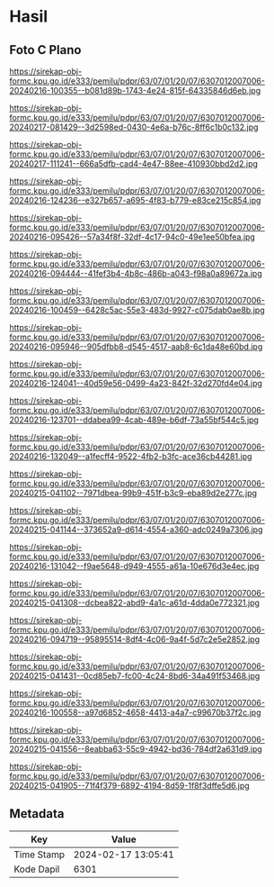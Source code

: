 # Hasil

## Foto C Plano

https://sirekap-obj-formc.kpu.go.id/e333/pemilu/pdpr/63/07/01/20/07/6307012007006-20240216-100355--b081d89b-1743-4e24-815f-64335846d6eb.jpg

https://sirekap-obj-formc.kpu.go.id/e333/pemilu/pdpr/63/07/01/20/07/6307012007006-20240217-081429--3d2598ed-0430-4e6a-b76c-8ff6c1b0c132.jpg

https://sirekap-obj-formc.kpu.go.id/e333/pemilu/pdpr/63/07/01/20/07/6307012007006-20240217-111241--666a5dfb-cad4-4e47-88ee-410930bbd2d2.jpg

https://sirekap-obj-formc.kpu.go.id/e333/pemilu/pdpr/63/07/01/20/07/6307012007006-20240216-124236--e327b657-a695-4f83-b779-e83ce215c854.jpg

https://sirekap-obj-formc.kpu.go.id/e333/pemilu/pdpr/63/07/01/20/07/6307012007006-20240216-095426--57a34f8f-32df-4c17-94c0-49e1ee50bfea.jpg

https://sirekap-obj-formc.kpu.go.id/e333/pemilu/pdpr/63/07/01/20/07/6307012007006-20240216-094444--41fef3b4-4b8c-486b-a043-f98a0a89672a.jpg

https://sirekap-obj-formc.kpu.go.id/e333/pemilu/pdpr/63/07/01/20/07/6307012007006-20240216-100459--6428c5ac-55e3-483d-9927-c075dab0ae8b.jpg

https://sirekap-obj-formc.kpu.go.id/e333/pemilu/pdpr/63/07/01/20/07/6307012007006-20240216-095946--905dfbb8-d545-4517-aab8-6c1da48e60bd.jpg

https://sirekap-obj-formc.kpu.go.id/e333/pemilu/pdpr/63/07/01/20/07/6307012007006-20240216-124041--40d59e56-0499-4a23-842f-32d270fd4e04.jpg

https://sirekap-obj-formc.kpu.go.id/e333/pemilu/pdpr/63/07/01/20/07/6307012007006-20240216-123701--ddabea99-4cab-489e-b6df-73a55bf544c5.jpg

https://sirekap-obj-formc.kpu.go.id/e333/pemilu/pdpr/63/07/01/20/07/6307012007006-20240216-132049--a1fecff4-9522-4fb2-b3fc-ace36cb44281.jpg

https://sirekap-obj-formc.kpu.go.id/e333/pemilu/pdpr/63/07/01/20/07/6307012007006-20240215-041102--7971dbea-99b9-451f-b3c9-eba89d2e277c.jpg

https://sirekap-obj-formc.kpu.go.id/e333/pemilu/pdpr/63/07/01/20/07/6307012007006-20240215-041144--373652a9-d614-4554-a360-adc0249a7306.jpg

https://sirekap-obj-formc.kpu.go.id/e333/pemilu/pdpr/63/07/01/20/07/6307012007006-20240216-131042--f9ae5648-d949-4555-a61a-10e676d3e4ec.jpg

https://sirekap-obj-formc.kpu.go.id/e333/pemilu/pdpr/63/07/01/20/07/6307012007006-20240215-041308--dcbea822-abd9-4a1c-a61d-4dda0e772321.jpg

https://sirekap-obj-formc.kpu.go.id/e333/pemilu/pdpr/63/07/01/20/07/6307012007006-20240216-094719--95895514-8df4-4c06-9a4f-5d7c2e5e2852.jpg

https://sirekap-obj-formc.kpu.go.id/e333/pemilu/pdpr/63/07/01/20/07/6307012007006-20240215-041431--0cd85eb7-fc00-4c24-8bd6-34a491f53468.jpg

https://sirekap-obj-formc.kpu.go.id/e333/pemilu/pdpr/63/07/01/20/07/6307012007006-20240216-100558--a97d6852-4658-4413-a4a7-c99670b37f2c.jpg

https://sirekap-obj-formc.kpu.go.id/e333/pemilu/pdpr/63/07/01/20/07/6307012007006-20240215-041556--8eabba63-55c9-4942-bd36-784df2a631d9.jpg

https://sirekap-obj-formc.kpu.go.id/e333/pemilu/pdpr/63/07/01/20/07/6307012007006-20240215-041905--71f4f379-6892-4194-8d59-1f8f3dffe5d6.jpg


## Metadata

| Key        | Value               |
| ---------- | ------------------- |
| Time Stamp | 2024-02-17 13:05:41 |
| Kode Dapil | 6301                |



